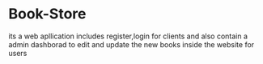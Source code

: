 # Book-Store
its a web apllication includes register,login for clients and also contain a admin dashborad to edit and update  the new books inside the website for users  
